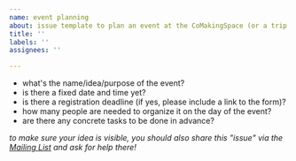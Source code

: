 ```yaml
---
name: event planning
about: issue template to plan an event at the CoMakingSpace (or a trip somewhere else)
title: ''
labels: ''
assignees: ''

---
```


- what's the name/idea/purpose of the event?
- is there a fixed date and time yet?
- is there a registration deadline (if yes, please include a link to the form)?
- how many people are needed to organize it on the day of the event?
- are there any concrete tasks to be done in advance?

*to make sure your idea is visible, you should also share this "issue" via the [Mailing List](https://wiki.comakingspace.de/Mailing_List) and ask for help there!*
